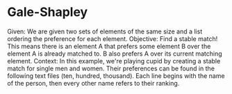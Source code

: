 # Gale-Shapley
Given: We are given two sets of elements of the same size and a list ordering the preference for each element.
Objective: Find a stable match! This means there is an element A that prefers some element B over the element A is already matched to. B also prefers A over its current matching element.
Context: In this example, we're playing cupid by creating a stable match for single men and women. Their preferences can be found in the following text files (ten, hundred, thousand). Each line begins with the name of the person, then every other name refers to their ranking.
